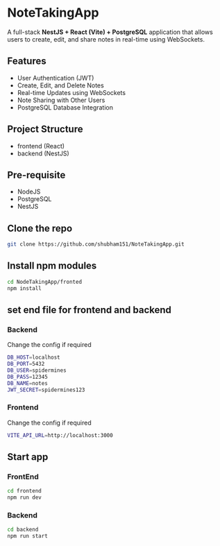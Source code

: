 # NoteTakingApp

A full-stack **NestJS + React (Vite) + PostgreSQL** application that allows users to create, edit, and share notes in real-time using WebSockets.

## Features
- User Authentication (JWT)
- Create, Edit, and Delete Notes  
- Real-time Updates using WebSockets  
- Note Sharing with Other Users  
- PostgreSQL Database Integration

## Project Structure
- frontend (React)
- backend (NestJS)

## Pre-requisite
- NodeJS
- PostgreSQL
- NestJS


## Clone the repo

```bash
git clone https://github.com/shubham151/NoteTakingApp.git
```

## Install npm modules

```bash
cd NodeTakingApp/fronted
npm install
```

## set end file for frontend and backend



### Backend
Change the config if required
```bash
DB_HOST=localhost
DB_PORT=5432
DB_USER=spidermines
DB_PASS=12345
DB_NAME=notes
JWT_SECRET=spidermines123

```

### Frontend
Change the config if required 
```bash
VITE_API_URL=http://localhost:3000

```


## Start app


### FrontEnd

```bash
cd frontend
npm run dev
```

### Backend

```bash
cd backend
npm run start
```

